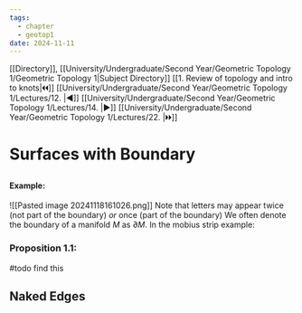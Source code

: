 ```yaml
---
tags:
  - chapter
  - geotop1
date: 2024-11-11
---
```

[[Directory]], [[University/Undergraduate/Second Year/Geometric Topology 1/Geometric Topology 1|Subject Directory]]
[[1. Review of topology and intro to knots|🞀🞀]] [[University/Undergraduate/Second Year/Geometric Topology 1/Lectures/12. |◀]] [[University/Undergraduate/Second Year/Geometric Topology 1/Lectures/14. |▶]] [[University/Undergraduate/Second Year/Geometric Topology 1/Lectures/22. |🞂🞂]]
# Surfaces with Boundary
## 
#### Example:
![[Pasted image 20241118161026.png]]
Note that letters may appear twice (not part of the boundary) *or* once (part of the boundary)
We often denote the boundary of a manifold $M$ as $\partial M {}$. In the mobius strip example:

### Proposition 1.1:
#todo find this
## Naked Edges
